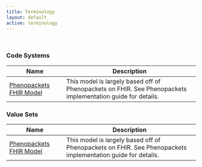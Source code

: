 ```yaml
---
title: Terminology
layout: default
active: terminology
---
```

<!-- { :.no_toc } -->
<!-- TOC  the css styling for this is \pages\assets\css\project.css under 'markdown-toc'-->
<!-- * Do not remove this line (it will not be displayed)
{:toc} -->
<!-- end TOC -->

<br/>

### Code Systems
<!-- TODO - This needs to be replaced with liquid tags so that its dynamically generated-->
<table>
<thead>
<tr>
<th>Name</th>
<th>Description</th>
</tr>
</thead>
<tbody>
<tr>
<td><a href="https://aehrc.github.io/fhir-phenopackets-ig/">Phenopackets FHIR Model</a></td>
<td>This model is largely based off of Phenopackets on FHIR. See Phenopackets implementation guide for details.</td>
</tr>

</tbody>
</table>

### Value Sets
<!-- TODO - This needs to be replaced with liquid tags so that its dynamically generated-->
<table>
<thead>
<tr>
<th>Name</th>
<th>Description</th>
</tr>
</thead>
<tbody>
<tr>
<td><a href="https://aehrc.github.io/fhir-phenopackets-ig/">Phenopackets FHIR Model</a></td>
<td>This model is largely based off of Phenopackets on FHIR. See Phenopackets implementation guide for details.</td>
</tr>
</tbody>
</table>
